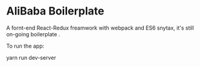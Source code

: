 # AliBaba Boilerplate

A fornt-end React-Redux freamwork with webpack and ES6 snytax, it's still on-going boilerplate .

To run the app:

yarn run dev-server


